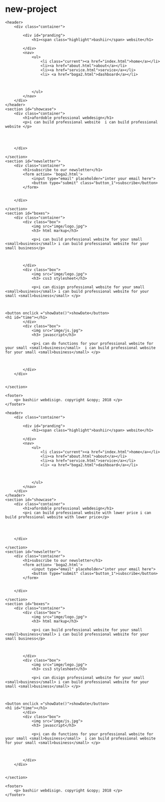 # new-project
<!DOCTYPE html>
<html>
<head>
	<meta charset="utf-8">
	<meta name="vewport" content="width=device-width"> 
	<title>ecomerce welcome</title>
	<link rel="stylesheet" type="text/css" href="color.css">

</head>
<body  onload="	showDate	()">
	

	<header>
		<div class="container">

			<div id="pranding">
				<h1><span class="highlight">bashiir</span> website</h1>

			</div>
			<nav>
				<ul>
					<li class="current"><a href="index.html">home</a></li>
					<li><a href="about.html">about</a></li>
					<li><a href="service.html">service</a></li>
					<li> <a href="boga2.html">dashboard</a></li>



				</ul>
			</nav>
		</div>
	</header>
	<section id="showcase">
		<div class="container">
			<h1>afordoble professional webdesign</h1>
			<p>i can build professional website  i can build professional website </p>




		</div>

	</section>
	<section id="newsletter">
		<div class="container">
			<h1>subscribe to our newsletter</h1>
			<form action= 'boga2.html'>
				<input type="email" placeholder="inter your email here">
				<button type="submit" class="button_1">subscribe</button>
			</form>

	
		</div>

	</section>
	<section id="boxes">
		<div class="container">
			<div class="box">
				<img src="imge/logo.jpg">
				<h3> html markup</h3>

				<p>i can build professional website for your small <small>business</small> i can build professional website for your small business</p>



			</div>
			<div class="box">
				<img src="imge/lego.jpg">
				<h3> css3 stylesheet</h3>

				<p>i can disign professional website for your small <small>business</small> i can build professional website for your small <small>business</small> </p>



	<button onclick ="showDate()">showDate</button>
	<h1 id="time"></h1>
			</div>
			<div class="box">
				<img src="imge/js.jpg">
				<h3> javascript</h3>

				<p>i can do functions for your professional website for your small <small>business</small>  i can build professional website for your small <small>business</small> </p>



			</div>
		</div>


	</section>

	<footer>
		<p> bashiir webdisign. copyright &copy; 2018 </p>
	</footer>

		
	


<script> 
	alert("i am JS fun")





</script>

</body>
</html><!DOCTYPE html>
<html>
<head>
	<meta charset="utf-8">
	<meta name="vewport" content="width=device-width"> 
	<title>ecomerce welcome</title>
	<link rel="stylesheet" type="text/css" href="color.css">

</head>
<body  onload="	showDate	()">
	

	<header>
		<div class="container">

			<div id="pranding">
				<h1><span class="highlight">bashiir</span> website</h1>

			</div>
			<nav>
				<ul>
					<li class="current"><a href="index.html">home</a></li>
					<li><a href="about.html">about</a></li>
					<li><a href="service.html">service</a></li>
					<li> <a href="boga2.html">dashboard</a></li>



				</ul>
			</nav>
		</div>
	</header>
	<section id="showcase">
		<div class="container">
			<h1>afordoble professional webdesign</h1>
			<p>i can build professional website with lower price i can build professional website with lower price</p>




		</div>

	</section>
	<section id="newsletter">
		<div class="container">
			<h1>subscribe to our newsletter</h1>
			<form action= 'boga2.html'>
				<input type="email" placeholder="inter your email here">
				<button type="submit" class="button_1">subscribe</button>
			</form>

	
		</div>

	</section>
	<section id="boxes">
		<div class="container">
			<div class="box">
				<img src="imge/logo.jpg">
				<h3> html markup</h3>

				<p>i can build professional website for your small <small>business</small> i can build professional website for your small business</p>



			</div>
			<div class="box">
				<img src="imge/lego.jpg">
				<h3> css3 stylesheet</h3>

				<p>i can disign professional website for your small <small>business</small> i can build professional website for your small <small>business</small> </p>



	<button onclick ="showDate()">showDate</button>
	<h1 id="time"></h1>
			</div>
			<div class="box">
				<img src="imge/js.jpg">
				<h3> javascript</h3>

				<p>i can do functions for your professional website for your small <small>business</small>  i can build professional website for your small <small>business</small> </p>



			</div>
		</div>


	</section>

	<footer>
		<p> bashiir webdisign. copyright &copy; 2018 </p>
	</footer>

		
	


<script> 
	alert("i am JS fun")





</script>

</body>
</html>

